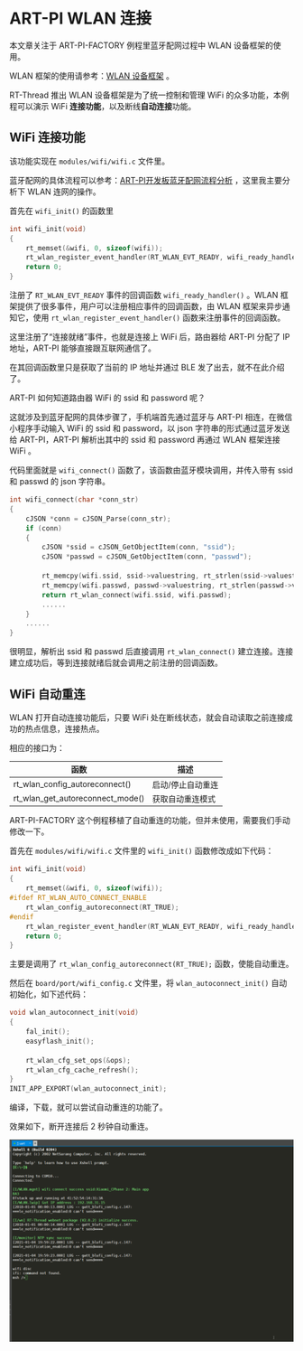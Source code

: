 # ART-PI WLAN 连接

本文章关注于 ART-PI-FACTORY 例程里蓝牙配网过程中 WLAN 设备框架的使用。

WLAN 框架的使用请参考：[WLAN 设备框架](https://www.rt-thread.org/document/site/programming-manual/device/wlan/wlan/#finsh) 。

RT-Thread 推出 WLAN 设备框架是为了统一控制和管理 WiFi 的众多功能，本例程可以演示 WiFi **连接功能**，以及断线**自动连接**功能。

## WiFi 连接功能

该功能实现在 `modules/wifi/wifi.c` 文件里。

蓝牙配网的具体流程可以参考：[ART-PI开发板蓝牙配网流程分析](https://supperthomas-wiki.readthedocs.io/en/latest/03_xupenghu/05_art-pi_ble_netin/art-pi_net_connect_with_ble.html) ，这里我主要分析下 WLAN 连网的操作。

首先在 `wifi_init()` 的函数里

```C
int wifi_init(void)
{
    rt_memset(&wifi, 0, sizeof(wifi));
    rt_wlan_register_event_handler(RT_WLAN_EVT_READY, wifi_ready_handler, NULL);
    return 0;
}
```

注册了 `RT_WLAN_EVT_READY` 事件的回调函数 `wifi_ready_handler()` 。WLAN 框架提供了很多事件，用户可以注册相应事件的回调函数，由 WLAN 框架来异步通知它，使用 `rt_wlan_register_event_handler()` 函数来注册事件的回调函数。

这里注册了“连接就绪”事件，也就是连接上 WiFi 后，路由器给 ART-PI 分配了 IP 地址，ART-PI 能够直接跟互联网通信了。

在其回调函数里只是获取了当前的 IP 地址并通过 BLE 发了出去，就不在此介绍了。

ART-PI 如何知道路由器 WiFi 的 ssid 和 password 呢？

这就涉及到蓝牙配网的具体步骤了，手机端首先通过蓝牙与 ART-PI 相连，在微信小程序手动输入 WiFi 的 ssid 和 password，以 json 字符串的形式通过蓝牙发送给 ART-PI，ART-PI 解析出其中的 ssid 和 password 再通过 WLAN 框架连接 WiFi 。

代码里面就是 `wifi_connect()` 函数了，该函数由蓝牙模块调用，并传入带有 ssid 和 passwd 的 json 字符串。

```C
int wifi_connect(char *conn_str)
{
    cJSON *conn = cJSON_Parse(conn_str);
    if (conn)
    {
        cJSON *ssid = cJSON_GetObjectItem(conn, "ssid");
        cJSON *passwd = cJSON_GetObjectItem(conn, "passwd");

        rt_memcpy(wifi.ssid, ssid->valuestring, rt_strlen(ssid->valuestring));
        rt_memcpy(wifi.passwd, passwd->valuestring, rt_strlen(passwd->valuestring));
        return rt_wlan_connect(wifi.ssid, wifi.passwd);
		......
    }
	......
}
```

很明显，解析出 ssid 和 passwd 后直接调用 `rt_wlan_connect()` 建立连接。连接建立成功后，等到连接就绪后就会调用之前注册的回调函数。

## WiFi 自动重连

WLAN 打开自动连接功能后，只要 WiFi 处在断线状态，就会自动读取之前连接成功的热点信息，连接热点。

相应的接口为：

| **函数**                         | **描述**          |
| -------------------------------- | ----------------- |
| rt_wlan_config_autoreconnect()   | 启动/停止自动重连 |
| rt_wlan_get_autoreconnect_mode() | 获取自动重连模式  |

ART-PI-FACTORY 这个例程移植了自动重连的功能，但并未使用，需要我们手动修改一下。

首先在 `modules/wifi/wifi.c` 文件里的 `wifi_init()` 函数修改成如下代码：

```C
int wifi_init(void)
{
    rt_memset(&wifi, 0, sizeof(wifi));
#ifdef RT_WLAN_AUTO_CONNECT_ENABLE
    rt_wlan_config_autoreconnect(RT_TRUE);
#endif
    rt_wlan_register_event_handler(RT_WLAN_EVT_READY, wifi_ready_handler, NULL);
    return 0;
}
```

主要是调用了 `rt_wlan_config_autoreconnect(RT_TRUE);` 函数，使能自动重连。

然后在 `board/port/wifi_config.c` 文件里，将 `wlan_autoconnect_init()` 自动初始化，如下述代码：

```C
void wlan_autoconnect_init(void)
{
    fal_init();
    easyflash_init();

    rt_wlan_cfg_set_ops(&ops);
    rt_wlan_cfg_cache_refresh();
}
INIT_APP_EXPORT(wlan_autoconnect_init);
```

编译，下载，就可以尝试自动重连的功能了。

效果如下，断开连接后 2 秒钟自动重连。

![wifi_reconnect](images/wifi_reconnect.gif)